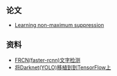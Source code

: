 ## 论文
- [Learning non-maximum suppression](https://arxiv.org/abs/1705.02950)

## 资料
- [FRCN(faster-rcnn)文字检测](https://github.com/jugg1024/Text-Detection-with-FRCN)
- [将Darknet(YOLO)移植到到TensorFlow上](https://github.com/thtrieu/darkflow)